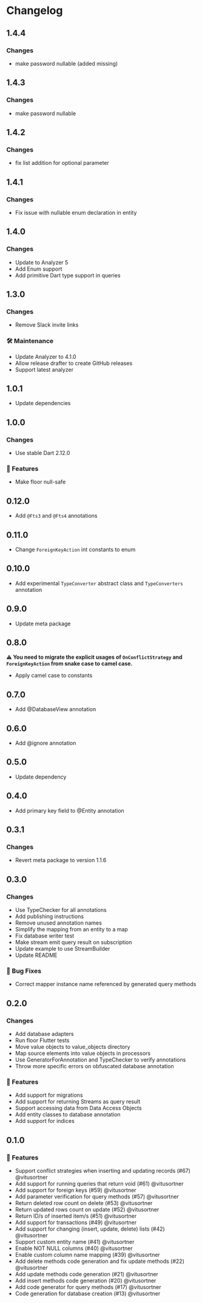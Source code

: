 # Changelog

## 1.4.4

### Changes

* make password nullable (added missing)

## 1.4.3

### Changes

* make password nullable

## 1.4.2

### Changes

* fix list addition for optional parameter

## 1.4.1

### Changes

* Fix issue with nullable enum declaration in entity

## 1.4.0

### Changes

* Update to Analyzer 5
* Add Enum support
* Add primitive Dart type support in queries

## 1.3.0

### Changes

* Remove Slack invite links

### 🛠 Maintenance

* Update Analyzer to 4.1.0
* Allow release drafter to create GitHub releases
* Support latest analyzer

## 1.0.1

* Update dependencies

## 1.0.0

### Changes

* Use stable Dart 2.12.0

### 🚀 Features

* Make floor null-safe

## 0.12.0

* Add `@Fts3` and `@Fts4` annotations

## 0.11.0

* Change `ForeignKeyAction` int constants to enum

## 0.10.0

* Add experimental `TypeConverter` abstract class and `TypeConverters` annotation

## 0.9.0

* Update meta package

## 0.8.0

**⚠️ You need to migrate the explicit usages of `OnConflictStrategy` and `ForeignKeyAction` from
snake case to camel case.**

* Apply camel case to constants

## 0.7.0

* Add @DatabaseView annotation

## 0.6.0

* Add @ignore annotation

## 0.5.0

* Update dependency

## 0.4.0

* Add primary key field to @Entity annotation

## 0.3.1

### Changes

* Revert meta package to version 1.1.6

## 0.3.0

### Changes

* Use TypeChecker for all annotations
* Add publishing instructions
* Remove unused annotation names
* Simplify the mapping from an entity to a map
* Fix database writer test
* Make stream emit query result on subscription
* Update example to use StreamBuilder
* Update README

### 🐛 Bug Fixes

* Correct mapper instance name referenced by generated query methods

## 0.2.0

### Changes

* Add database adapters
* Run floor Flutter tests
* Move value objects to value_objects directory
* Map source elements into value objects in processors
* Use GeneratorForAnnotation and TypeChecker to verify annotations
* Throw more specific errors on obfuscated database annotation

### 🚀 Features

* Add support for migrations
* Add support for returning Streams as query result
* Support accessing data from Data Access Objects
* Add entity classes to database annotation
* Add support for indices

## 0.1.0

### 🚀 Features

* Support conflict strategies when inserting and updating records (#67) @vitusortner
* Add support for running queries that return void (#61) @vitusortner
* Add support for foreign keys (#59) @vitusortner
* Add parameter verification for query methods (#57) @vitusortner
* Return deleted row count on delete (#53) @vitusortner
* Return updated rows count on update (#52) @vitusortner
* Return ID/s of inserted item/s (#51) @vitusortner
* Add support for transactions (#49) @vitusortner
* Add support for changing (insert, update, delete) lists (#42) @vitusortner
* Support custom entity name (#41) @vitusortner
* Enable NOT NULL columns (#40) @vitusortner
* Enable custom column name mapping (#39) @vitusortner
* Add delete methods code generation and fix update methods (#22) @vitusortner
* Add update methods code generation (#21) @vitusortner
* Add insert methods code generation (#20) @vitusortner
* Add code generator for query methods (#17) @vitusortner
* Code generation for database creation (#13) @vitusortner

